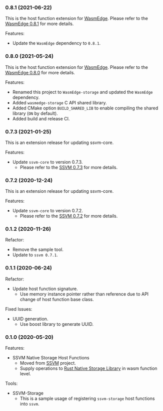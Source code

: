 ### 0.8.1 (2021-06-22)

This is the host function extension for [WasmEdge](https://github.com/WasmEdge/WasmEdge).
Please refer to the [WasmEdge 0.8.1](https://github.com/WasmEdge/WasmEdge/releases/tag/0.8.1) for more details.

Features:

* Update the `WasmEdge` dependency to `0.8.1`.

### 0.8.0 (2021-05-24)

This is the host function extension for [WasmEdge](https://github.com/WasmEdge/WasmEdge).
Please refer to the [WasmEdge 0.8.0](https://github.com/WasmEdge/WasmEdge/releases/tag/0.8.0) for more details.

Features:

* Renamed this project to `WasmEdge-storage` and updated the `WasmEdge` dependency.
* Added `wasmedge-storage` C API shared library.
* Added CMake option `BUILD_SHARED_LIB` to enable compiling the shared library (`ON` by default).
* Added build and release CI.

### 0.7.3 (2021-01-25)

This is an extension release for updating ssvm-core.

Features:

* Update `ssvm-core` to version 0.7.3.
  * Please refer to the [SSVM 0.7.3](https://github.com/second-state/SSVM/releases/tag/0.7.3) for more details.

### 0.7.2 (2020-12-24)

This is an extension release for updating ssvm-core.

Features:

* Update `ssvm-core` to version 0.7.2.
  * Please refer to the [SSVM 0.7.2](https://github.com/second-state/SSVM/releases/tag/0.7.2) for more details.

### 0.1.2 (2020-11-26)

Refactor:

* Remove the sample tool.
* Update to `ssvm 0.7.1`.


### 0.1.1 (2020-06-24)

Refactor:

* Update host function signature.
  * Use memory instance pointer rather than reference due to API change of host function base class.

Fixed Issues:

* UUID generation.
  * Use boost library to generate UUID.


### 0.1.0 (2020-05-20)

Features:

* SSVM Native Storage Host Functions
  * Moved from [SSVM](https://github.com/second-state/SSVM) project.
  * Supply operations to [Rust Native Storage Library](https://github.com/second-state/rust_native_storage_library) in wasm function level.

Tools:

* SSVM-Storage
  * This is a sample usage of registering `ssvm-storage` host functions into `ssvm`.
